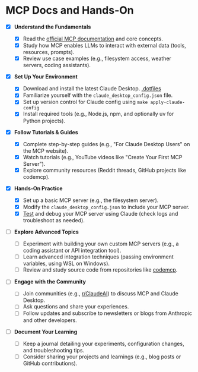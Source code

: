 # MCP Docs and Hands-On

- [x] **Understand the Fundamentals**

  - [x] Read the [official MCP documentation](https://modelcontextprotocol.io/introduction) and core concepts.
  - [x] Study how MCP enables LLMs to interact with external data (tools, resources, prompts).
  - [x] Review use case examples (e.g., filesystem access, weather servers, coding assistants).

- [x] **Set Up Your Environment**

  - [x] Download and install the latest Claude Desktop. [.dotfiles](https://github.com/Castrozan/.dotfiles/commit/a7c9a29c668ed2053edf7cd32593c2de12da7ca1)
  - [x] Familiarize yourself with the `claude_desktop_config.json` file.
  - [x] Set up version control for Claude config using `make apply-claude-config`
  - [x] Install required tools (e.g., Node.js, npm, and optionally uv for Python projects).

- [x] **Follow Tutorials & Guides**

  - [x] Complete step-by-step guides (e.g., "For Claude Desktop Users" on the MCP website).
  - [x] Watch tutorials (e.g., YouTube videos like "Create Your First MCP Server").
  - [x] Explore community resources (Reddit threads, GitHub projects like codemcp).

- [x] **Hands-On Practice**

  - [x] Set up a basic MCP server (e.g., the filesystem server).
  - [x] Modify the `claude_desktop_config.json` to include your MCP server.
  - [x] [Test](https://claude.ai/share/42452600-1418-4d54-a1c3-ef13ba04a501) and debug your MCP server using Claude (check logs and troubleshoot as needed).

- [ ] **Explore Advanced Topics**

  - [ ] Experiment with building your own custom MCP servers (e.g., a coding assistant or API integration tool).
  - [ ] Learn advanced integration techniques (passing environment variables, using WSL on Windows).
  - [ ] Review and study source code from repositories like [codemcp](https://github.com/ezyang/codemcp).

- [ ] **Engage with the Community**

  - [ ] Join communities (e.g., [r/ClaudeAI](https://www.reddit.com/r/ClaudeAI/)) to discuss MCP and Claude Desktop.
  - [ ] Ask questions and share your experiences.
  - [ ] Follow updates and subscribe to newsletters or blogs from Anthropic and other developers.

- [ ] **Document Your Learning**
  - [ ] Keep a journal detailing your experiments, configuration changes, and troubleshooting tips.
  - [ ] Consider sharing your projects and learnings (e.g., blog posts or GitHub contributions).
